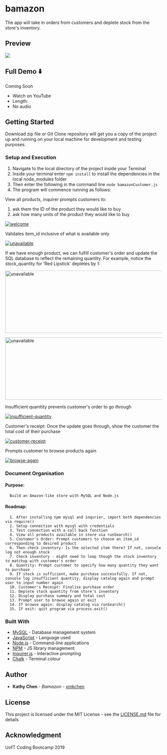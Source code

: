 # bamazon
The app will take in orders from customers and deplete stock from the store's inventory.

## Preview

<a href="http://g.recordit.co/zfgYDTNOmx.gif"><img src="https://media.giphy.com/media/XHdliEvnVjdMF709RO/giphy.gif" border="0"></a>


## Full Demo  ⬇️

Coming Soon

* Watch on YouTube
* Length: 
* No audio

## Getting Started

Download zip file or Git Clone repository will get you a copy of the project up and running on your local machine for development and testing purposes.

### Setup and Execution

1. Navigate to the local directory of the project inside your Terminal 
2. Inside your terminal enter `npm install` to install the dependencies in the local node_modules folder
3. Then enter the following in the command line `node bamazonCustomer.js`
4. The program will commence running as follows:

View all products, inquirer prompts customers to:
1. ask them the ID of the product they would like to buy
2. ask how many units of the product they would like to buy

<a href="https://imgur.com/bY0mpRC"><img src="https://i.imgur.com/bY0mpRC.png" alt="welcome"></a><br />

Validates item_id inclusive of what is available only

<a href="https://imgur.com/hQaVxVD"><img src="https://i.imgur.com/hQaVxVD.png" alt="unavailable"></a><br />

If we have enough product, we can fulfill customer's order and update the SQL database to reflect the remaining quantity. For example, notice the stock_quantity for 'Red Lipstick' depletes by 1:

<a href="https://imgur.com/mWQj2ng"><img src="https://i.imgur.com/mWQj2ng.png" alt="unavailable" height="200" width="520"></a><br />

<a href="https://imgur.com/loBrW3Y"><img src="https://i.imgur.com/loBrW3Y.png" alt="unavailable" height="200" width="520"></a><br />
  
Insufficient quanitity prevents customer's order to go through

<a href="https://imgur.com/Cw5WcDb"><img src="https://i.imgur.com/Cw5WcDb.png" alt="insufficient-quantity"></a><br />

Customer's receipt: Once the update goes through, show the customer the total cost of their purchase 

<a href="https://imgur.com/FspAkXs"><img src="https://i.imgur.com/FspAkXs.png" alt="customer-receipt"></a><br />

Prompts customer to browse products again

<a href="https://imgur.com/XMffgig"><img src="https://i.imgur.com/XMffgig.png" alt="browse-again"></a><br />


### Document Organisation

#### Purpose: 
      Build an Amazon-like store with MySQL and Node.js
    
#### Roadmap: 
      1. After installing npm mysql and inqurier, import both dependencies via require()
      2. Setup connection with mysql with credentials
      3. Test connection with a call back function
      4. View all products available in store via runSearch()
      5. Customer's Order: Prompt customers to choose an item_id corresponding to desired product
      6. Then check inventory: Is the selected item there? If not, console log not enough stock
      7. Check inventory - might need to loop though the stock inventory to matchup with customer's order
      8. Quantity: Prompt customer to specify how many quantity they want to purchase
      9. If stock is sufficient, make purchase successfully. If not, console log insufficient quantity, display catalog again and prompt user to input number again
      10. Customer's Receipt: Finalise purchase order
      11. Deplete stock quantity from store's inventory 
      12. Display purchase summary and total cost
      13. Prompt user to browse again or exit
      14. If browse again: display catalog via runSearch()
      15. If exit: quit program via process.exit()


### Built With

* [MySQL](https://www.mysql.com/) - Database management system
* [JavaScript](http://www.dropwizard.io/1.0.2/docs/) - Language used
* [Node.js](https://nodejs.org/en/) - Command-line applications
* [NPM](https://www.npmjs.com/) - JS library management
* [Inquirer.js](https://www.npmjs.com/package/inquirer/) - Interactive prompting
* [Chalk](https://www.npmjs.com/package/chalk/) - Terminal colour


## Author

* **Kathy Chen** - *Bamazon* - [xmkchen](https://github.com/xmkchen/)

## License

This project is licensed under the MIT License - see the [LICENSE.md](https://github.com/xmkchen/bamazon/blob/master/LICENSE) file for details

## Acknowledgment

UofT Coding Bootcamp 2019
